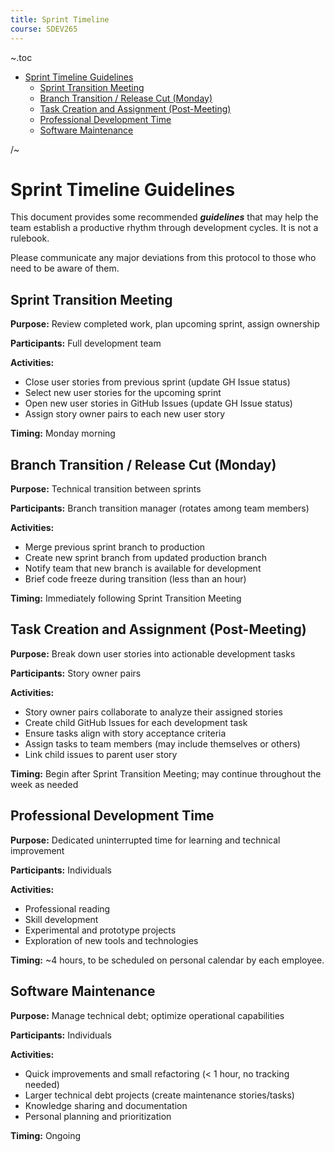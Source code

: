 ```yaml
---
title: Sprint Timeline
course: SDEV265
---
```


~.toc

- [Sprint Timeline Guidelines](#sprint-timeline-guidelines)
  - [Sprint Transition Meeting](#sprint-transition-meeting)
  - [Branch Transition / Release Cut (Monday)](#branch-transition--release-cut-monday)
  - [Task Creation and Assignment (Post-Meeting)](#task-creation-and-assignment-post-meeting)
  - [Professional Development Time](#professional-development-time)
  - [Software Maintenance](#software-maintenance)

/~

# Sprint Timeline Guidelines

This document provides some recommended **_guidelines_** that may help the team establish a productive rhythm through development cycles. It is not a rulebook.

Please communicate any major deviations from this protocol to those who need to be aware of them.

## Sprint Transition Meeting

**Purpose:** Review completed work, plan upcoming sprint, assign ownership

**Participants:** Full development team

**Activities:**

- Close user stories from previous sprint (update GH Issue status)
- Select new user stories for the upcoming sprint
- Open new user stories in GitHub Issues (update GH Issue status)
- Assign story owner pairs to each new user story

**Timing:** Monday morning

## Branch Transition / Release Cut (Monday)

**Purpose:** Technical transition between sprints

**Participants:** Branch transition manager (rotates among team members)

**Activities:**

- Merge previous sprint branch to production
- Create new sprint branch from updated production branch
- Notify team that new branch is available for development
- Brief code freeze during transition (less than an hour)

**Timing:** Immediately following Sprint Transition Meeting

## Task Creation and Assignment (Post-Meeting)

**Purpose:** Break down user stories into actionable development tasks

**Participants:** Story owner pairs

**Activities:**

- Story owner pairs collaborate to analyze their assigned stories
- Create child GitHub Issues for each development task
- Ensure tasks align with story acceptance criteria
- Assign tasks to team members (may include themselves or others)
- Link child issues to parent user story

**Timing:** Begin after Sprint Transition Meeting; may continue throughout the week as needed

## Professional Development Time

**Purpose:** Dedicated uninterrupted time for learning and technical improvement

**Participants:** Individuals

**Activities:**

- Professional reading
- Skill development
- Experimental and prototype projects
- Exploration of new tools and technologies

**Timing:** ~4 hours, to be scheduled on personal calendar by each employee.

## Software Maintenance

**Purpose:** Manage technical debt; optimize operational capabilities

**Participants:** Individuals

**Activities:**

- Quick improvements and small refactoring (< 1 hour, no tracking needed)
- Larger technical debt projects (create maintenance stories/tasks)
- Knowledge sharing and documentation
- Personal planning and prioritization

**Timing:** Ongoing
